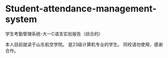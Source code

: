 # Student-attendance-management-system
学生考勤管理系统-大一C语言实验报告（综合的）

本人目前就读于山东航空学院。
是23级计算机专业的学生。
同校请勿使用，感谢合作。

